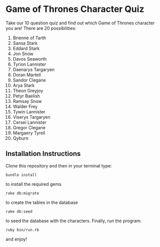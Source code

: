 # Game of Thrones Character Quiz

Take our 10 question quiz and find out which Game of Thrones character you are! There are 20 possibilities:

1. Brienne of Tarth
2. Sansa Stark
3. Eddard Stark
4. Jon Snow
5. Davos Seaworth
6. Tyrion Lannister
7. Daenarys Targaryen
8. Doran Martell
9. Sandor Clegane
10. Arya Stark
11. Theon Greyjoy
12. Petyr Baelish
13. Ramsay Snow
14. Walder Frey
15. Tywin Lannister
16. Viserys Targaryen
17. Cersei Lannister
18. Gregor Clegane
19. Margaery Tyrell
20. Qyburn

## Installation Instructions

Clone this repository and then in your terminal type:

```
bundle install
```

to install the required gems

```
rake db:migrate
```

to create the tables in the database

```
rake db:seed
```

to seed the database with the characters. Finally, run the program:

```
ruby bin/run.rb
```

and enjoy!